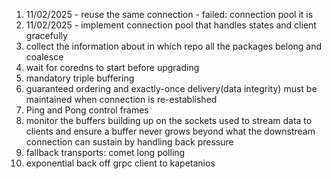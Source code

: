 1. 11/02/2025 - reuse the same connection - failed: connection pool it is
2. 11/02/2025 - implement connection pool that handles states and client gracefully
3. collect the information about in which repo all the packages belong and coalesce
4. wait for coredns to start before upgrading
5. mandatory triple buffering
6. guaranteed ordering and exactly-once delivery(data integrity) must be maintained when connection is re-established
7. Ping and Pong control frames
8. monitor the buffers building up on the sockets used to stream data to clients and ensure a buffer never grows beyond what the downstream connection can sustain by handling back pressure
9. fallback transports: comet long polling
10. exponential back off grpc client to kapetanios